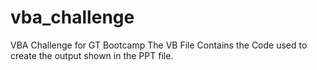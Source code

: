 # vba_challenge
VBA Challenge for GT Bootcamp
The VB File Contains the Code used to create the output shown in the PPT file.
